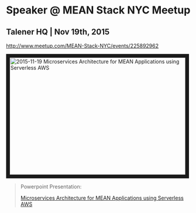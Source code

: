 # Speaker @ MEAN Stack NYC Meetup

## Talener HQ | Nov 19th, 2015
http://www.meetup.com/MEAN-Stack-NYC/events/225892962

<a href="http://www.youtube.com/watch?feature=player_embedded&v=7CheYsX2foo"
  target="_blank"><img src="http://img.youtube.com/vi/7CheYsX2foo/0.jpg"
  alt="2015-11-19 Microservices Architecture for MEAN Applications using Serverless AWS"
  width="480" height="320" border="10" /></a>

> Powerpoint Presentation: 
>
> [Microservices Architecture for MEAN Applications using Serverless AWS](http://www.slideshare.net/mitocgroup/microservices-architecture-for-mean-applications-using-serverless-aws)
